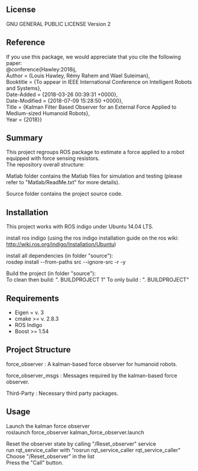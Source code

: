 ## License
GNU GENERAL PUBLIC LICENSE Version 2

## Reference

If you use this package, we would appreciate that you cite the following paper:  
@conference{Hawley:2018ij,  
Author = {Louis Hawley, Rémy Rahem and Wael Suleiman},  
Booktitle = {To appear in IEEE International Conference on Intelligent Robots and Systems},  
Date-Added = {2018-03-26 00:39:31 +0000},  
Date-Modified = {2018-07-09 15:28:50 +0000},  
Title = {Kalman Filter Based Observer for an External Force Applied to Medium-sized Humanoid Robots},  
Year = {2018}}

## Summary

This project regroups ROS package to estimate a force applied to a robot equipped with force sensing resistors.   
The repository overall structure:

Matlab folder contains the Matlab files for simulation and testing (please refer to "Matlab/ReadMe.txt" for more details).

Source folder contains the project source code.

## Installation

This project works with ROS indigo under Ubuntu 14.04 LTS.  

install ros indigo (using the ros indigo installation guide on the ros wiki: http://wiki.ros.org/indigo/Installation/Ubuntu)
	
install all dependencies (in folder "source"):  
	rosdep install --from-paths src --ignore-src -r -y
	
Build the project (in folder "source"):  
    To clean then build:  ". BUILDPROJECT 1"
    To only build :       ". BUILDPROJECT"

## Requirements

* Eigen  = v. 3
* cmake >= v. 2.8.3
* ROS Indigo
* Boost >= 1.54

## Project Structure
	
force_observer : A kalman-based force observer for humanoid robots.

force_observer_msgs : Messages required by the kalman-based force observer.

Third-Party : Necessary third party packages.

## Usage

Launch the kalman force observer  
    roslaunch force_observer kalman_force_observer.launch

Reset the observer state by calling "/Reset_observer" service  
    run rqt_service_caller with "rosrun rqt_service_caller rqt_service_caller"  
    Choose "/Reset_observer" in the list  
    Press the "Call" button.
